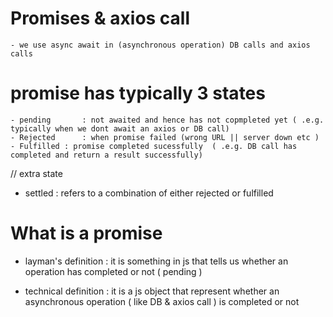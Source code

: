 # Promises & axios call

	- we use async await in (asynchronous operation) DB calls and axios calls

# promise has typically 3 states

	- pending		: not awaited and hence has not copmpleted yet ( .e.g. typically when we dont await an axios or DB call)
 	- Rejected		: when promise failed (wrong URL || server down etc )
 	- Fulfilled	: promise completed sucessfully  ( .e.g. DB call has completed and return a result successfully)

// extra state
- settled        : refers to a combination of either rejected or fulfilled
 
# What is a promise

- layman's definition  : it is something in js that tells us whether an operation has completed or not ( pending )

- technical definition : it is a js object that represent whether an asynchronous operation ( like DB & axios call ) is
  completed or not 